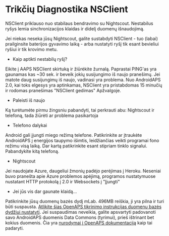 # Trikčių Diagnostika NSClient

NSClient priklauso nuo stabilaus bendravimo su Nightscout. Nestabilus ryšys lemia sinchronizacijos klaidas ir didelį duomenų išnaudojimą.

Jei niekas neseka jūsų Nightscout, galite sustabdyti NSClient - tuo (labai) prailginsite baterijos gyvavimo laiką - arba nustatyti ryšį tik esant bevieliui ryšiui ir tik krovimo metu.

* Kaip aptikti nestabilų ryšį?

Eikite į AAPS NSClient skirtuką ir žiūrėkite žurnalą. Paprastai PING'as yra gaunamas kas ~30 sek. ir beveik jokių susijungimo iš naujo pranešimų. Jei matote daug susijungimų iš naujo, vadinasi yra problema. Nuo AndroidAPS 2.0, kai toks elgesys yra aptinkamas, NSClient yra pristabdomas 15 minučių ir rodomas pranešimas "NSClient gedimas" Apžvalgoje.

* Paleisti iš naujo

Ką turėtumėte pirmu žingsniu pabandyti, tai perkrauti abu: Nightscout ir telefoną, tada žiūrėti ar problema pasikartoja

* Telefono dalykai

Android gali įjungti miego režimą telefone. Patikrinkite ar įtraukėte AndroidAPS į energijos taupymo išimtis, leidžiančias veikti programai fono režimu visą laiką. Dar kartą patikrinkite esant stipriam tinklo signalui. Pabandykite kitą telefoną.

* Nightscout

Jei naudojate Azure, daugeliui žmonių padėjo perėjimas į Heroku. Neseniai buvo pranešta apie Azure problemos apėjimą, programos nustatymuose nustatant HTTP protokolą į 2.0 ir Websockets į "Įjungti"

* Jei jūs vis dar gaunate klaidą...

Patikrinkite jūsų duomenų bazės dydį mLab. 496MB reiškia, ji yra pilna ir turi būti suspausta. [Atlikite šias OpenAPS tikrinimo instrukcijas duomenų bazės dydžiui nustatyti](https://openaps.readthedocs.io/en/latest/docs/Troubleshooting/Rig-NS-communications-troubleshooting.html#mlab-maintenance). Jei suspaudimas neveikia, galite apsvartyti padovanoti savo AndroidAPS duomenis Data Commons (tyrimui), prieš ištrinant bet kokius duomenis. Čia yra [nurodymai į OpenAPS dokumentaciją](https://openaps.readthedocs.io/en/latest/docs/Give%20Back-Pay%20It%20Forward/data-commons-data-donation.html) kaip tai padaryti.